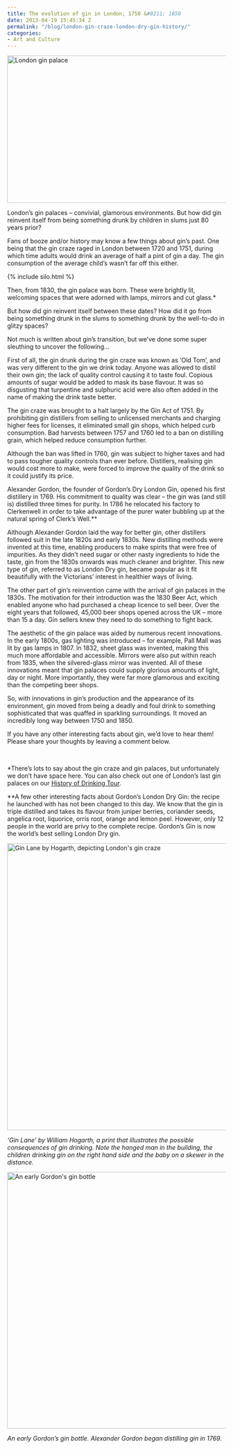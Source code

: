 ```yaml
---
title: The evolution of gin in London, 1750 &#8211; 1850
date: 2013-04-19 15:45:34 Z
permalink: "/blog/london-gin-craze-london-dry-gin-history/"
categories:
- Art and Culture
---
```


<img title="gin-palaces-london-gin-history-tour" alt="London gin palace" src="/wp-content/uploads/2013/03/gin-palaces-london-gin-history-tour.jpg" width="569" height="339" />

London&#8217;s gin palaces – convivial, glamorous environments. But how did gin reinvent itself from being something drunk by children in slums just 80 years prior?

Fans of booze and/or history may know a few things about gin’s past. One being that the gin craze raged in London between 1720 and 1751, during which time adults would drink an average of half a pint of gin a day. The gin consumption of the average child’s wasn’t far off this either.

{% include silo.html %}

Then, from 1830, the gin palace was born. These were brightly lit, welcoming spaces that were adorned with lamps, mirrors and cut glass.*

But how did gin reinvent itself between these dates? How did it go from being something drunk in the slums to something drunk by the well-to-do in glitzy spaces?

Not much is written about gin’s transition, but we’ve done some super sleuthing to uncover the following…

First of all, the gin drunk during the gin craze was known as ‘Old Tom’, and was very different to the gin we drink today. Anyone was allowed to distil their own gin; the lack of quality control causing it to taste foul. Copious amounts of sugar would be added to mask its base flavour. It was so disgusting that turpentine and sulphuric acid were also often added in the name of making the drink taste better.

The gin craze was brought to a halt largely by the Gin Act of 1751. By prohibiting gin distillers from selling to unlicensed merchants and charging higher fees for licenses, it eliminated small gin shops, which helped curb consumption. Bad harvests between 1757 and 1760 led to a ban on distilling grain, which helped reduce consumption further.

Although the ban was lifted in 1760, gin was subject to higher taxes and had to pass tougher quality controls than ever before. Distillers, realising gin would cost more to make, were forced to improve the quality of the drink so it could justify its price.

Alexander Gordon, the founder of Gordon’s Dry London Gin, opened his first distillery in 1769. His commitment to quality was clear – the gin was (and still is) distilled three times for purity. In 1786 he relocated his factory to Clerkenwell in order to take advantage of the purer water bubbling up at the natural spring of Clerk’s Well.**

Although Alexander Gordon laid the way for better gin, other distillers followed suit in the late 1820s and early 1830s. New distilling methods were invented at this time, enabling producers to make spirits that were free of impurities. As they didn’t need sugar or other nasty ingredients to hide the taste, gin from the 1830s onwards was much cleaner and brighter. This new type of gin, referred to as London Dry gin, became popular as it fit beautifully with the Victorians’ interest in healthier ways of living.

The other part of gin’s reinvention came with the arrival of gin palaces in the 1830s. The motivation for their introduction was the 1830 Beer Act, which enabled anyone who had purchased a cheap licence to sell beer. Over the eight years that followed, 45,000 beer shops opened across the UK – more than 15 a day. Gin sellers knew they need to do something to fight back.

The aesthetic of the gin palace was aided by numerous recent innovations. In the early 1800s, gas lighting was introduced – for example, Pall Mall was lit by gas lamps in 1807. In 1832, sheet glass was invented, making this much more affordable and accessible. Mirrors were also put within reach from 1835, when the silvered-glass mirror was invented. All of these innovations meant that gin palaces could supply glorious amounts of light, day or night. More importantly, they were far more glamorous and exciting than the competing beer shops.

So, with innovations in gin’s production and the appearance of its environment, gin moved from being a deadly and foul drink to something sophisticated that was quaffed in sparkling surroundings. It moved an incredibly long way between 1750 and 1850.

If you have any other interesting facts about gin, we’d love to hear them! Please share your thoughts by leaving a comment below.

&nbsp;

*There’s lots to say about the gin craze and gin palaces, but unfortunately we don’t have space here. You can also check out one of London’s last gin palaces on our <a href="/london/cultural-experiences/history-of-drinking-and-pubs/" target="_blank">History of Drinking Tour</a>.

**A few other interesting facts about Gordon’s London Dry Gin: the recipe he launched with has not been changed to this day. We know that the gin is triple distilled and takes its flavour from juniper berries, coriander seeds, angelica root, liquorice, orris root, orange and lemon peel. However, only 12 people in the world are privy to the complete recipe. Gordon’s Gin is now the world’s best selling London Dry gin.

<img class="alignnone size-full wp-image-4923" title="gin-history-london-walking-tours" alt="Gin Lane by Hogarth, depicting London's gin craze" src="/wp-content/uploads/2013/03/gin-history-london-walking-tours.jpg" width="569" height="660" />

_&#8216;Gin Lane&#8217; by William Hogarth, a print that illustrates the possible consequences of gin drinking. Note the hanged man in the building, the children drinking gin on the right hand side and the baby on a skewer in the distance._

<img class="alignnone size-full wp-image-4925" title="gin-pubs-london-walking-drinking-tours" alt="An early Gordon's gin bottle" src="/wp-content/uploads/2013/03/gin-pubs-london-walking-drinking-tours.jpg" width="569" height="590" />

_An early Gordon&#8217;s gin bottle. Alexander Gordon began distilling gin in 1769._

